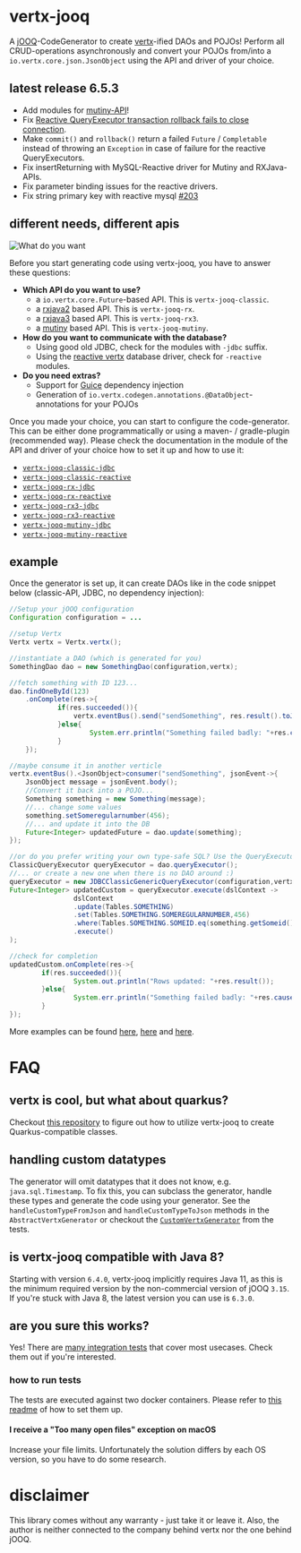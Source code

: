 # vertx-jooq
A [jOOQ](http://www.jooq.org/)-CodeGenerator to create [vertx](http://vertx.io/)-ified DAOs and POJOs!
Perform all CRUD-operations asynchronously and convert your POJOs from/into a `io.vertx.core.json.JsonObject` using the API and
driver of your choice.

## latest release 6.5.3

- Add modules for [mutiny-API](https://github.com/jklingsporn/vertx-jooq/issues/197)!
- Fix [Reactive QueryExecutor transaction rollback fails to close connection](https://github.com/jklingsporn/vertx-jooq/issues/197).
- Make `commit()` and `rollback()` return a failed `Future` / `Completable` instead of throwing an `Exception` in case of failure
for the reactive QueryExecutors.
- Fix insertReturning with MySQL-Reactive driver for Mutiny and RXJava-APIs.
- Fix parameter binding issues for the reactive drivers.
- Fix string primary key with reactive mysql [#203](https://github.com/jklingsporn/vertx-jooq/issues/203)


## different needs, different apis
![What do you want](https://media.giphy.com/media/E87jjnSCANThe/giphy.gif)

Before you start generating code using vertx-jooq, you have to answer these questions:
- **Which API do you want to use?**
  - a `io.vertx.core.Future`-based API. This is `vertx-jooq-classic`.
  - a [rxjava2](https://github.com/ReactiveX/RxJava/tree/2.x) based API. This is `vertx-jooq-rx`.
  - a [rxjava3](https://github.com/ReactiveX/RxJava) based API. This is `vertx-jooq-rx3`.
  - a [mutiny](https://smallrye.io/smallrye-mutiny/) based API. This is `vertx-jooq-mutiny`.
- **How do you want to communicate with the database?**
  - Using good old JDBC, check for the modules with `-jdbc` suffix.
  - Using the [reactive vertx](https://github.com/eclipse-vertx/vertx-sql-client) database driver, check for `-reactive` modules.
- **Do you need extras?**
  - Support for [Guice](https://github.com/google/guice) dependency injection
  - Generation of `io.vertx.codegen.annotations.@DataObject`-annotations for your POJOs
  

Once you made your choice, you can start to configure the code-generator. This can be either done programmatically or
 using a maven- / gradle-plugin (recommended way). 
Please check the documentation in the module of the API and driver of your choice how to set it up and how to use it:

- [`vertx-jooq-classic-jdbc`](vertx-jooq-classic-jdbc)
- [`vertx-jooq-classic-reactive`](vertx-jooq-classic-reactive)
- [`vertx-jooq-rx-jdbc`](vertx-jooq-rx-jdbc)
- [`vertx-jooq-rx-reactive`](vertx-jooq-rx-reactive)
- [`vertx-jooq-rx3-jdbc`](vertx-jooq-rx3-jdbc)
- [`vertx-jooq-rx3-reactive`](vertx-jooq-rx3-reactive)
- [`vertx-jooq-mutiny-jdbc`](vertx-jooq-mutiny-jdbc)
- [`vertx-jooq-mutiny-reactive`](vertx-jooq-mutiny-reactive)

## example
Once the generator is set up, it can create DAOs like in the code snippet below (classic-API, JDBC, no dependency injection):
```java
//Setup your jOOQ configuration
Configuration configuration = ...

//setup Vertx
Vertx vertx = Vertx.vertx();

//instantiate a DAO (which is generated for you)
SomethingDao dao = new SomethingDao(configuration,vertx);

//fetch something with ID 123...
dao.findOneById(123)
    .onComplete(res->{
    		if(res.succeeded()){
        		vertx.eventBus().send("sendSomething", res.result().toJson())
    		}else{
    				System.err.println("Something failed badly: "+res.cause().getMessage());
    		}
    });

//maybe consume it in another verticle
vertx.eventBus().<JsonObject>consumer("sendSomething", jsonEvent->{
    JsonObject message = jsonEvent.body();
    //Convert it back into a POJO...
    Something something = new Something(message);
    //... change some values
    something.setSomeregularnumber(456);
    //... and update it into the DB
    Future<Integer> updatedFuture = dao.update(something);
});

//or do you prefer writing your own type-safe SQL? Use the QueryExecutor from the DAO...
ClassicQueryExecutor queryExecutor = dao.queryExecutor();
//... or create a new one when there is no DAO around :)
queryExecutor = new JDBCClassicGenericQueryExecutor(configuration,vertx);
Future<Integer> updatedCustom = queryExecutor.execute(dslContext ->
				dslContext
				.update(Tables.SOMETHING)
				.set(Tables.SOMETHING.SOMEREGULARNUMBER,456)
				.where(Tables.SOMETHING.SOMEID.eq(something.getSomeid()))
				.execute()
);

//check for completion
updatedCustom.onComplete(res->{
		if(res.succeeded()){
				System.out.println("Rows updated: "+res.result());
		}else{
				System.err.println("Something failed badly: "+res.cause().getMessage());
		}
});
```
More examples can be found [here](https://github.com/jklingsporn/vertx-jooq/blob/master/vertx-jooq-generate/src/test/java/io/github/jklingsporn/vertx/jooq/generate/classic/ClassicTestBase.java), [here](https://github.com/jklingsporn/vertx-jooq/blob/master/vertx-jooq-generate/src/test/java/io/github/jklingsporn/vertx/jooq/generate/rx3/RX3TestBase.java) and [here](https://github.com/jklingsporn/vertx-jooq/blob/master/vertx-jooq-generate/src/test/java/io/github/jklingsporn/vertx/jooq/generate/mutiny/MutinyTestBase.java).

# FAQ
## vertx is cool, but what about quarkus?
Checkout [this repository](https://github.com/jklingsporn/quarkus-jooq-reactive-example) to figure out how to utilize vertx-jooq to create Quarkus-compatible classes.

## handling custom datatypes
The generator will omit datatypes that it does not know, e.g. `java.sql.Timestamp`. To fix this, you can subclass the generator, handle these types and generate the code using your generator.
 See the `handleCustomTypeFromJson` and `handleCustomTypeToJson` methods in the `AbstractVertxGenerator` or checkout the [`CustomVertxGenerator`](vertx-jooq-generate/src/test/java/io/github/jklingsporn/vertx/jooq/generate/custom)
 from the tests.
 
## is vertx-jooq compatible with Java 8? 
Starting with version `6.4.0`, vertx-jooq implicitly requires Java 11, as this is the minimum required version by the non-commercial version of jOOQ `3.15`. 
If you're stuck with Java 8, the latest version you can use is `6.3.0`. 

## are you sure this works?
Yes! There are [many integration tests](https://github.com/jklingsporn/vertx-jooq/tree/master/vertx-jooq-generate/src/test/java/io/github/jklingsporn/vertx/jooq/generate) that cover most usecases. 
Check them out if you're interested.
### how to run tests
The tests are executed against two docker containers. Please refer to [this readme](docker/README.md) of how to set them up.
#### I receive a "Too many open files" exception on **macOS**
Increase your file limits. Unfortunately the solution differs by each OS version, so you have to do some research.


# disclaimer
This library comes without any warranty - just take it or leave it. Also, the author is neither connected to the
company behind vertx nor the one behind jOOQ.
